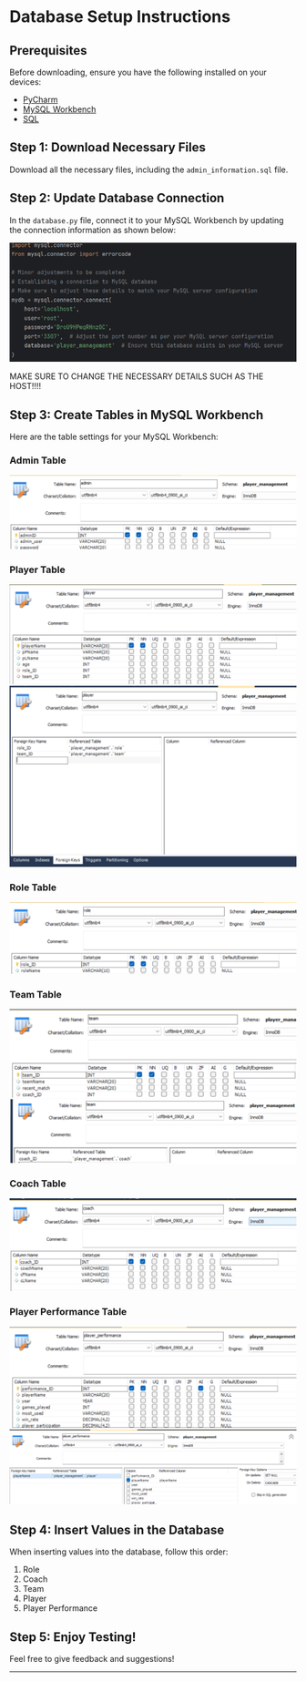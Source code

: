 # Database Setup Instructions

## Prerequisites
Before downloading, ensure you have the following installed on your devices:
- [PyCharm](https://www.jetbrains.com/pycharm/download/)
- [MySQL Workbench](https://dev.mysql.com/downloads/workbench/)
- [SQL](https://www.microsoft.com/en-us/sql-server/sql-server-downloads)

## Step 1: Download Necessary Files
Download all the necessary files, including the `admin_information.sql` file.

## Step 2: Update Database Connection
In the `database.py` file, connect it to your MySQL Workbench by updating the connection information as shown below:

![Database Connection](img/img.png)

MAKE SURE TO CHANGE THE NECESSARY DETAILS SUCH AS THE HOST!!!!

## Step 3: Create Tables in MySQL Workbench
Here are the table settings for your MySQL Workbench:

### Admin Table
![Admin Table](img/img_1.png)

### Player Table
![Player Table](img/img_2.png)
![Player Table](img/img_3.png)

### Role Table
![Role Table](img/img_4.png)

### Team Table
![Team Table](img/img_5.png)
![Team Table](img/img_6.png)

### Coach Table
![Coach Table](img/img_7.png)

### Player Performance Table
![Player Performance Table](img/img_8.png)
![Player Performance Table](img/img_9.png)

## Step 4: Insert Values in the Database
When inserting values into the database, follow this order:
1. Role
2. Coach
3. Team
4. Player
5. Player Performance

## Step 5: Enjoy Testing!
Feel free to give feedback and suggestions!

---
